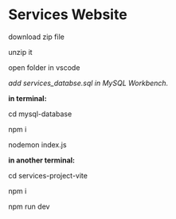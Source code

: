 # Services Website

download zip file

unzip it

open folder in vscode

*add services_databse.sql in MySQL Workbench.*

**in terminal:**

cd mysql-database

npm i

nodemon index.js


**in another terminal:**

cd services-project-vite

npm i

npm run dev
